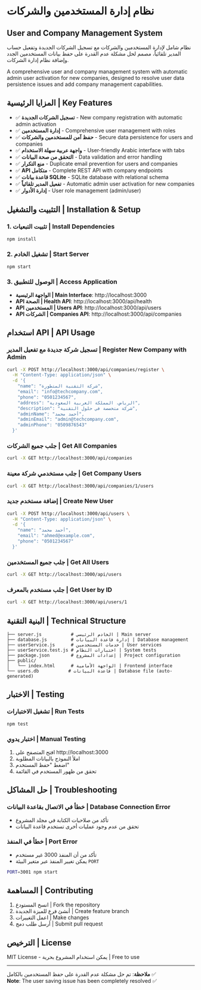 # نظام إدارة المستخدمين والشركات
## User and Company Management System

نظام شامل لإدارة المستخدمين والشركات مع تسجيل الشركات الجديدة وتفعيل حساب المدير تلقائياً، مصمم لحل مشكلة عدم القدرة على حفظ بيانات المستخدمين الجدد وإضافة نظام إدارة الشركات.

A comprehensive user and company management system with automatic admin user activation for new companies, designed to resolve user data persistence issues and add company management capabilities.

## المزايا الرئيسية | Key Features

- ✅ **تسجيل الشركات الجديدة** - New company registration with automatic admin activation
- ✅ **إدارة المستخدمين** - Comprehensive user management with roles
- ✅ **حفظ آمن للمستخدمين والشركات** - Secure data persistence for users and companies
- ✅ **واجهة عربية سهلة الاستخدام** - User-friendly Arabic interface with tabs
- ✅ **التحقق من صحة البيانات** - Data validation and error handling
- ✅ **منع التكرار** - Duplicate email prevention for users and companies
- ✅ **API متكامل** - Complete REST API with company endpoints
- ✅ **قاعدة بيانات SQLite** - SQLite database with relational schema
- ✅ **تفعيل المدير تلقائياً** - Automatic admin user activation for new companies
- ✅ **إدارة الأدوار** - User role management (admin/user)

## التثبيت والتشغيل | Installation & Setup

### 1. تثبيت التبعيات | Install Dependencies
```bash
npm install
```

### 2. تشغيل الخادم | Start Server
```bash
npm start
```

### 3. الوصول للتطبيق | Access Application
- **الواجهة الرئيسية | Main Interface**: http://localhost:3000
- **API الصحة | Health API**: http://localhost:3000/api/health
- **API المستخدمين | Users API**: http://localhost:3000/api/users
- **API الشركات | Companies API**: http://localhost:3000/api/companies

## استخدام API | API Usage

### تسجيل شركة جديدة مع تفعيل المدير | Register New Company with Admin
```bash
curl -X POST http://localhost:3000/api/companies/register \
  -H "Content-Type: application/json" \
  -d '{
    "name": "شركة التقنية المتطورة",
    "email": "info@techcompany.com",
    "phone": "0501234567",
    "address": "الرياض، المملكة العربية السعودية",
    "description": "شركة متخصصة في حلول التقنية",
    "adminName": "أحمد محمد",
    "adminEmail": "admin@techcompany.com",
    "adminPhone": "0509876543"
  }'
```

### جلب جميع الشركات | Get All Companies
```bash
curl -X GET http://localhost:3000/api/companies
```

### جلب مستخدمي شركة معينة | Get Company Users
```bash
curl -X GET http://localhost:3000/api/companies/1/users
```

### إضافة مستخدم جديد | Create New User
```bash
curl -X POST http://localhost:3000/api/users \
  -H "Content-Type: application/json" \
  -d '{
    "name": "أحمد محمد",
    "email": "ahmed@example.com", 
    "phone": "0501234567"
  }'
```

### جلب جميع المستخدمين | Get All Users
```bash
curl -X GET http://localhost:3000/api/users
```

### جلب مستخدم بالمعرف | Get User by ID
```bash
curl -X GET http://localhost:3000/api/users/1
```

## البنية التقنية | Technical Structure

```
├── server.js           # الخادم الرئيسي | Main server
├── database.js         # إدارة قاعدة البيانات | Database management
├── userService.js      # خدمات المستخدمين | User services
├── userService.test.js # اختبارات النظام | System tests
├── package.json        # إعدادات المشروع | Project configuration
├── public/
│   └── index.html      # الواجهة الأمامية | Frontend interface
└── users.db           # قاعدة البيانات | Database file (auto-generated)
```

## الاختبار | Testing

### تشغيل الاختبارات | Run Tests
```bash
npm test
```

### اختبار يدوي | Manual Testing
1. افتح المتصفح على http://localhost:3000
2. املأ النموذج بالبيانات المطلوبة
3. اضغط "حفظ المستخدم"
4. تحقق من ظهور المستخدم في القائمة

## حل المشاكل | Troubleshooting

### خطأ في الاتصال بقاعدة البيانات | Database Connection Error
- تأكد من صلاحيات الكتابة في مجلد المشروع
- تحقق من عدم وجود عمليات أخرى تستخدم قاعدة البيانات

### خطأ في المنفذ | Port Error
- تأكد من أن المنفذ 3000 غير مستخدم
- يمكن تغيير المنفذ عبر متغير البيئة `PORT`

```bash
PORT=3001 npm start
```

## المساهمة | Contributing

1. انسخ المستودع | Fork the repository
2. أنشئ فرع للميزة الجديدة | Create feature branch
3. اعمل التغييرات | Make changes
4. أرسل طلب دمج | Submit pull request

## الترخيص | License

MIT License - يمكن استخدام المشروع بحرية | Free to use

---

**ملاحظة**: تم حل مشكلة عدم القدرة على حفظ المستخدمين بالكامل ✅  
**Note**: The user saving issue has been completely resolved ✅